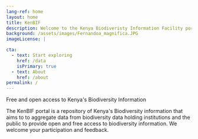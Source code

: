 ```yaml
---
lang-ref: home
layout: home
title: KenBIF
description: Welcome to the Kenya Biodiveristy Information Facility portal
background: /assets/images/Fernandoa_magnifica.JPG
imageLicense: | 

cta:
  - text: Start exploring
    href: /data
    isPrimary: true
  - text: About
    href: /about
permalink: /
---
```



Free and open access to Kenya's Biodiversity Information

The KenBIF portal is a repository of Kenya's Biodiversity information that aims to to aggregate data from biodiversity data holding institutions and the public to provide open and free access to biodiversity information. We welcome your participation and feedback. 
